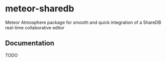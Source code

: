 # meteor-sharedb

Meteor Atmosphere package for smooth and quick integration of a ShareDB real-time collaborative editor

## Documentation

TODO
